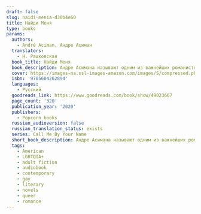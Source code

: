 ```yaml
---
draft: false
slug: naidi-menia-d30b4e60
title: Найди Меня
type: books
params:
  authors:
    - André Aciman, Андре Асиман
  translators:
    - Н. Рашковская
  book_title: Найди Меня
  book_description: Андре Асимана называют одним из важнейших романистов современности. «Найди меня» — долгожданное продолжение его бестселлера «Назови меня своим именем», покорившего миллионы читателей во всем мире. Роман повествует о трех героях — Элио, его отце Сэмюэле и Оливере, которые даже спустя многие годы так и не забыли о событиях одного далекого лета в Италии. Теперь их судьбам суждено переплестись вновь.
  cover: https://images-na.ssl-images-amazon.com/images/S/compressed.photo.goodreads.com/books/1575221373i/49023667.jpg
  isbn: '9785604262894'
  languages:
    - Русский
  goodreads_link: https://www.goodreads.com/book/show/49023667
  page_count: '320'
  publication_year: '2020'
  publishers:
    - Popcorn books
  russian_audioversion: false
  russian_translation_status: exists
  series: Call Me By Your Name
  short_book_description: Андре Асимана называют одним из важнейших романистов современности. «Найди меня» — долгожданное продолжение его бестселлера «Назови меня своим именем», покорившего миллионы читателей во всем мире.
  tags:
    - American
    - LGBTQIA+
    - adult fiction
    - audiobook
    - contemporary
    - gay
    - literary
    - novels
    - queer
    - romance
---
```


